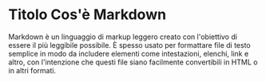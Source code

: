 # Titolo Cos'è Markdown 
Markdown è un linguaggio di markup leggero creato con l'obiettivo di essere il più leggibile possibile. È spesso usato per formattare file di testo semplice in modo da includere elementi come intestazioni, elenchi, link e altro, con l'intenzione che questi file siano facilmente convertibili in HTML o in altri formati.

